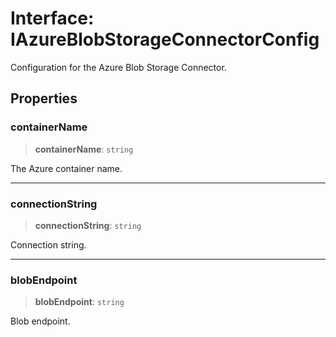 # Interface: IAzureBlobStorageConnectorConfig

Configuration for the Azure Blob Storage Connector.

## Properties

### containerName

> **containerName**: `string`

The Azure container name.

***

### connectionString

> **connectionString**: `string`

Connection string.

***

### blobEndpoint

> **blobEndpoint**: `string`

Blob endpoint.
